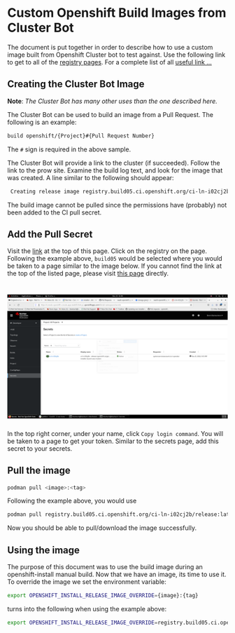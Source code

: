 # Custom Openshift Build Images from Cluster Bot

The document is put together in order to describe how to use a custom image built from Openshift Cluster bot to test against. Use the following link to get to all of the [registry pages](https://docs.ci.openshift.org/docs/getting-started/useful-links/#clusters). For a complete list of all [useful link ...](https://docs.ci.openshift.org/docs/getting-started/useful-links/#clusters)


## Creating the Cluster Bot Image

**Note**: _The Cluster Bot has many other uses than the one described here._

The Cluster Bot can be used to build an image from a Pull Request. The following is an example:

```bash
build openshift/{Project}#{Pull Request Number}
```

The `#` sign is required in the above sample.

The Cluster Bot will provide a link to the cluster (if succeeded). Follow the link to the prow site. Examine the build log text, and look for the image that was created. A line similar to the following should appear:

```bash
 Creating release image registry.build05.ci.openshift.org/ci-ln-i02cj2b/release:latest
```

The build image cannot be pulled since the permissions have (probably) not been added to the CI pull secret.


## Add the Pull Secret

Visit the [link](https://docs.ci.openshift.org/docs/getting-started/useful-links/#clusters) at the top of this page. Click on the registry on the page. Following the example above, `build05` would be selected where you would be taken to a page similar to the image below. If you cannot find the link at the top of the listed page, please visit [this page](https://console-openshift-console.apps.build05.l9oh.p1.openshiftapps.com/k8s/all-namespaces/secrets) directly.

<h1 align="center">
    <img src=".images/RegistryHomePage.png"/>
</h1>

In the top right corner, under your name, click `Copy login command`. You will be taken to a page to get your token. Similar to the secrets page, add this secret to your secrets.


## Pull the image

```bash
podman pull <image>:<tag>
```

Following the example above, you would use

```bash
podman pull registry.build05.ci.openshift.org/ci-ln-i02cj2b/release:latest
```

Now you should be able to pull/download the image successfully.


## Using the image

The purpose of this document was to use the build image during an openshift-install manual build. Now that we have an image, its time to use it. To override the image we set the environment variable:

```bash
export OPENSHIFT_INSTALL_RELEASE_IMAGE_OVERRIDE={image}:{tag}
```

turns into the following when using the example above:

```bash
export OPENSHIFT_INSTALL_RELEASE_IMAGE_OVERRIDE=registry.build05.ci.openshift.org/ci-ln-i02cj2b/release:latest
```
